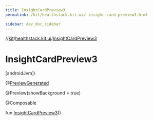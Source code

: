 ```yaml
---
title: InsightCardPreview3
permalink: /kit/healthstack.kit.ui/-insight-card-preview3.html

sidebar: dev_doc_sidebar
---
```

//[kit](../../kit.html)/[healthstack.kit.ui](index.html)/[InsightCardPreview3](-insight-card-preview3.html)



# InsightCardPreview3



[androidJvm]\




@[PreviewGenerated](../healthstack.kit.annotation/-preview-generated/index.html)



@Preview(showBackground = true)



@Composable



fun [InsightCardPreview3](-insight-card-preview3.html)()




